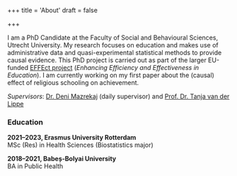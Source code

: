 +++
title = 'About'
draft = false
<!-- Google tag (gtag.js) -->
<script async src="https://www.googletagmanager.com/gtag/js?id=G-7WG8T85KBS"></script>
<script>
  window.dataLayer = window.dataLayer || [];
  function gtag(){dataLayer.push(arguments);}
  gtag('js', new Date());

  gtag('config', 'G-7WG8T85KBS');
</script>
+++

I am a PhD Candidate at the Faculty of Social and Behavioural Sciences, Utrecht University. My research focuses on education and makes use of administrative data and quasi-experimental statistical methods to provide causal evidence. This PhD project is carried out as part of the larger EU-funded [EFFEct project](https://feb.kuleuven.be/drc/LEER/effect-project/effect-team) (*Enhancing Efficiency and Effectiveness in Education*). I am currently working on my first paper about the (causal) effect of religious schooling on achievement. 

*Supervisors*: [Dr. Deni Mazrekaj](https://denimazrekaj.com) (daily supervisor) and [Prof. Dr. Tanja van der Lippe](https://www.uu.nl/staff/tvanderlippe)

### Education
**2021–2023, Erasmus University Rotterdam**   
MSc (Res) in Health Sciences (Biostatistics major)

**2018–2021, Babeș-Bolyai University**   
BA in Public Health 
